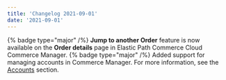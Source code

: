 ```yaml
---
title: 'Changelog 2021-09-01'
date: '2021-09-01'
---
```

{% badge type="major" /%} **Jump to another Order** feature is now available on the **Order details** page in Elastic Path Commerce Cloud Commerce Manager.
{% badge type="major" /%} Added support for managing accounts in Commerce Manager. For more information, see the [Accounts](/docs/commerce-cloud/accounts/accounts) section.
